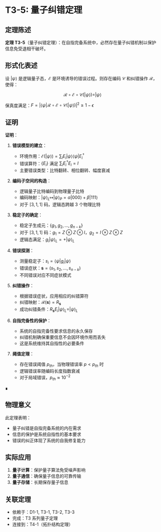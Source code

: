 # T3-5: 量子纠错定理

## 定理陈述

**定理 T3-5**（量子纠错定理）：在自指完备系统中，必然存在量子纠错机制以保护信息免受退相干破坏。

## 形式化表述

设 $|\psi\rangle$ 是逻辑量子态，$\mathcal{E}$ 是环境诱导的错误过程。则存在编码 $\mathcal{C}$ 和纠错操作 $\mathcal{R}$，使得：

$$\mathcal{R} \circ \mathcal{E} \circ \mathcal{C}(|\psi\rangle) = |\psi\rangle$$

保真度满足：$F = |\langle\psi|\mathcal{R} \circ \mathcal{E} \circ \mathcal{C}(|\psi\rangle)|^2 \geq 1 - \epsilon$

## 证明

**证明**：

1. **错误模型的建立**：
   - 环境作用：$\mathcal{E}(|\psi\rangle) = \sum_i E_i |\psi\rangle \langle\psi| E_i^\dagger$
   - 错误算符：$\{E_i\}$ 满足 $\sum_i E_i^\dagger E_i = I$
   - 主要错误类型：比特翻转、相位翻转、幅度衰减

2. **编码子空间的构造**：
   - 逻辑量子比特编码到物理量子比特
   - 编码映射：$|\psi\rangle_L \mapsto |\psi\rangle_P = \alpha|000\rangle + \beta|111\rangle$
   - 对于 $[3,1,1]$ 码，逻辑态跨越 3 个物理比特

3. **稳定子的确定**：
   - 稳定子生成元：$\{g_1, g_2, \ldots, g_{n-k}\}$
   - 对于 $[3,1,1]$ 码：$g_1 = Z \otimes Z \otimes I$，$g_2 = I \otimes Z \otimes Z$
   - 逻辑态满足：$g_i |\psi\rangle_L = +|\psi\rangle_L$

4. **错误探测**：
   - 测量稳定子：$s_i = \langle\psi|g_i|\psi\rangle$
   - 错误症状：$\mathbf{s} = (s_1, s_2, \ldots, s_{n-k})$
   - 不同错误对应不同症状模式

5. **纠错操作**：
   - 根据错误症状，应用相应的纠错算符
   - 纠错映射：$\mathcal{R}(\mathbf{s}) = R_{\mathbf{s}}$
   - 成功纠错条件：$R_{\mathbf{s}} E_i |\psi\rangle_L = |\psi\rangle_L$

6. **自指完备性的保护**：
   - 系统的自指完备性要求信息的永久保存
   - 纠错机制确保重要信息不会因环境作用而丢失
   - 这是系统维持其自指性的必要条件

7. **阈值定理**：
   - 存在错误阈值 $p_{th}$，当物理错误率 $p < p_{th}$ 时
   - 逻辑错误率随编码长度指数衰减
   - 对于局域错误，$p_{th} \approx 10^{-2}$

∎

## 物理意义

此定理表明：
- 量子纠错是自指完备系统的内在需求
- 信息的保护是系统自指性的基本要求
- 错误的纠正体现了系统的自我修复能力

## 实际应用

1. **量子计算**：保护量子算法免受噪声影响
2. **量子通信**：确保量子信息的可靠传输
3. **量子存储**：长期保存量子信息

## 关联定理

- 依赖于：D1-1, T3-1, T3-2, T3-3
- 完成：T3 系列量子定理
- 连接到：T4-1（拓扑结构定理）